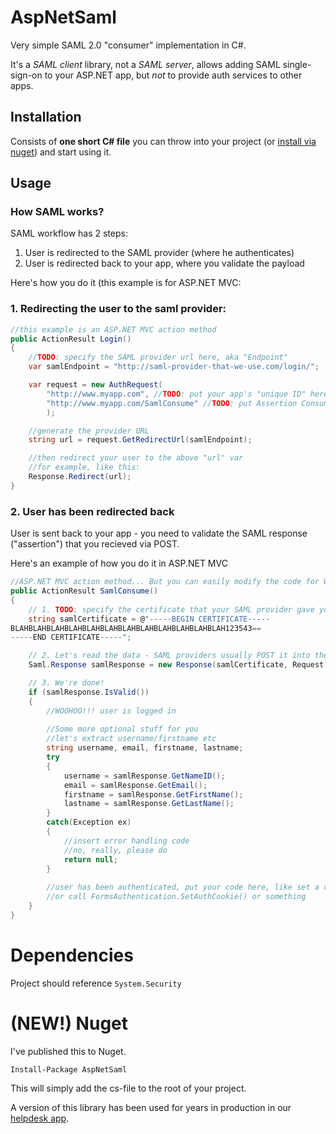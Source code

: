 # AspNetSaml

Very simple SAML 2.0 "consumer" implementation in C#.

It's a *SAML client* library, not a *SAML server*, allows adding SAML single-sign-on to your ASP.NET app, but *not* to provide auth services to other apps.

## Installation

Consists of **one short C# file** you can throw into your project (or [install via nuget](#new-nuget)) and start using it.

## Usage

### How SAML works?

SAML workflow has 2 steps:

1. User is redirected to the SAML provider (where he authenticates)
1. User is redirected back to your app, where you validate the payload

Here's how you do it (this example is for ASP.NET MVC:

### 1. Redirecting the user to the saml provider:

```c#
//this example is an ASP.NET MVC action method
public ActionResult Login()
{
	//TODO: specify the SAML provider url here, aka "Endpoint"
	var samlEndpoint = "http://saml-provider-that-we-use.com/login/";

	var request = new AuthRequest(
		"http://www.myapp.com", //TODO: put your app's "unique ID" here
		"http://www.myapp.com/SamlConsume" //TODO: put Assertion Consumer URL (where the provider should redirect users after authenticating)
		);

	//generate the provider URL
	string url = request.GetRedirectUrl(samlEndpoint);

	//then redirect your user to the above "url" var
	//for example, like this:
	Response.Redirect(url);
}
```

### 2. User has been redirected back

User is sent back to your app - you need to validate the SAML response ("assertion") that you recieved via POST.

Here's an example of how you do it in ASP.NET MVC

```c#
//ASP.NET MVC action method... But you can easily modify the code for Web-forms etc.
public ActionResult SamlConsume()
{
	// 1. TODO: specify the certificate that your SAML provider gave you
	string samlCertificate = @"-----BEGIN CERTIFICATE-----
BLAHBLAHBLAHBLAHBLAHBLAHBLAHBLAHBLAHBLAHBLAHBLAH123543==
-----END CERTIFICATE-----";

	// 2. Let's read the data - SAML providers usually POST it into the "SAMLResponse" var
	Saml.Response samlResponse = new Response(samlCertificate, Request.Form["SAMLResponse"]);

	// 3. We're done!
	if (samlResponse.IsValid())
	{
		//WOOHOO!!! user is logged in
		
		//Some more optional stuff for you
		//let's extract username/firstname etc
		string username, email, firstname, lastname;
		try
		{
			username = samlResponse.GetNameID();
			email = samlResponse.GetEmail();
			firstname = samlResponse.GetFirstName();
			lastname = samlResponse.GetLastName();
		}
		catch(Exception ex)
		{
			//insert error handling code
			//no, really, please do
			return null;
		}
		
		//user has been authenticated, put your code here, like set a cookie or something...
		//or call FormsAuthentication.SetAuthCookie() or something
	}
}
```

# Dependencies

Project should reference `System.Security`

# (NEW!) Nuget

I've published this to Nuget.

`Install-Package AspNetSaml`

This will simply add the cs-file to the root of your project.

A version of this library has been used for years in production in our [helpdesk app](https://jitbit.github.com/helpdesk/).
